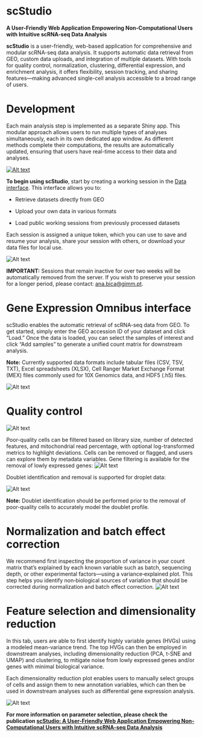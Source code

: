# scStudio
**A User-Friendly Web Application Empowering Non-Computational Users with Intuitive scRNA-seq Data Analysis**

**scStudio** is a user-friendly, web-based application for comprehensive and modular scRNA-seq data analysis. It supports automatic data retrieval from GEO, custom data uploads, and integration of multiple datasets. With tools for quality control, normalization, clustering, differential expression, and enrichment analysis, it offers flexibility, session tracking, and sharing features—making advanced single-cell analysis accessible to a broad range of users.

# Development

Each main analysis step is implemented as a separate Shiny app. This modular approach allows users to run multiple types of analyses simultaneously, each in its own dedicated app window. As different methods complete their computations, the results are automatically updated, ensuring that users have real-time access to their data and analyses. 

[![Alt text](images/Homepage.png)](https://compbio.imm.medicina.ulisboa.pt/app/scStudio)


**To begin using scStudio**, start by creating a working session in the [Data interface](https://compbio.imm.medicina.ulisboa.pt/app/scStudio_DATA). This interface allows you to:

- Retrieve datasets directly from GEO

- Upload your own data in various formats

- Load public working sessions from previously processed datasets

Each session is assigned a unique token, which you can use to save and resume your analysis, share your session with others, or download your data files for local use.

![Alt text](images/insert-session-token.png)

**IMPORTANT:** Sessions that remain inactive for over two weeks will be automatically removed from the server. If you wish to preserve your session for a longer period, please contact: ana.bica@gimm.pt.

# Gene Expression Omnibus interface

scStudio enables the automatic retrieval of scRNA-seq data from GEO. To get started, simply enter the GEO accession ID of your dataset and click “Load.” Once the data is loaded, you can select the samples of interest and click “Add samples” to generate a unified count matrix for downstream analysis.

**Note:** Currently supported data formats include tabular files (CSV, TSV, TXT), Excel spreadsheets (XLSX), Cell Ranger Market Exchange Format (MEX) files commonly used for 10X Genomics data, and HDF5 (.h5) files.

![Alt text](images/GEO-upload.png)
   
# Quality control

![Alt text](images/QC.png)

Poor-quality cells can be filtered based on library size, number of detected features, and mitochondrial read percentage, with optional log-transformed metrics to highlight deviations. Cells can be removed or flagged, and users can explore them by metadata variables. Gene filtering is available for the removal of lowly expressed genes: 
![Alt text](images/gene-filtering.png)

Doublet identification and removal is supported for droplet data:

![Alt text](images/doublets.png)

**Note:** Doublet identification should be performed prior to the removal of poor-quality cells to accurately model the doublet profile. 

# Normalization and batch effect correction
 
We recommend first inspecting the proportion of variance in your count matrix that’s explained by each known variable such as batch, sequencing depth, or other experimental factors—using a variance‑explained plot. This step helps you identify non‑biological sources of variation that should be corrected during normalization and batch effect correction.
![Alt text](images/variance-explained.png)

# Feature selection and dimensionality reduction

In this tab, users are able to first identify highly variable genes (HVGs) using a modeled mean-variance trend. The top HVGs can then be employed in downstream analyses, including dimensionality reduction (PCA, t-SNE and UMAP) and clustering, to mitigate noise from lowly expressed genes and/or genes with minimal biological variance. 

Each dimensionality reduction plot enables users to manually select groups of cells and assign them to new annotation variables, which can then be used in downstream analyses such as differential gene expression analysis. 

![Alt text](images/tsne-cell-selection.png)

**For more information on parameter selection, please check the publication [scStudio: A User-Friendly Web Application Empowering Non-Computational Users with Intuitive scRNA-seq Data Analysis](bioRxiv)**






























